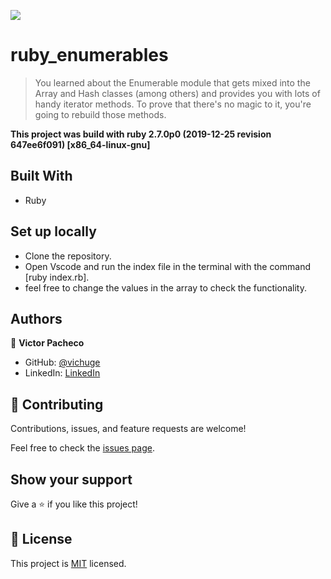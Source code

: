 ![](https://img.shields.io/badge/Microverse-blueviolet)

# ruby_enumerables

> You learned about the Enumerable module that gets mixed into the Array and Hash classes (among others) and provides you with lots of handy iterator methods. To prove that there's no magic to it, you're going to rebuild those methods.

**This project was build with ruby 2.7.0p0 (2019-12-25 revision 647ee6f091) [x86_64-linux-gnu]**

## Built With

- Ruby

## Set up locally

- Clone the repository.
- Open Vscode and run the index file in the terminal with the command [ruby index.rb].
- feel free to change the values in the array to check the functionality.

## Authors

👤 **Victor Pacheco**

- GitHub: [@vichuge](https://github.com/vichuge)
- LinkedIn: [LinkedIn](https://www.linkedin.com/in/victor-pacheco-7946aab2/)

## 🤝 Contributing

Contributions, issues, and feature requests are welcome!

Feel free to check the [issues page](https://github.com/vichuge/ruby_enumerables/issues).

## Show your support

Give a ⭐️ if you like this project!

## 📝 License

This project is [MIT](https://github.com/vichuge/ruby_enumerables/blob/main/LICENSE) licensed.
